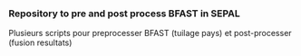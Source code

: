 ### Repository to pre and post  process BFAST in SEPAL

Plusieurs scripts pour preprocesser BFAST (tuilage pays) et post-processer (fusion resultats)
